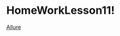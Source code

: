 # HomeWorkLesson11!
[Allure](https://user-images.githubusercontent.com/30008212/111329702-e4b73280-86a1-11eb-836d-06190df66401.jpg)
